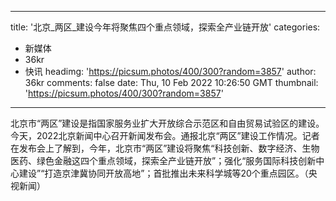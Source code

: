 
---
title: '北京_两区_建设今年将聚焦四个重点领域，探索全产业链开放'
categories: 
 - 新媒体
 - 36kr
 - 快讯
headimg: 'https://picsum.photos/400/300?random=3857'
author: 36kr
comments: false
date: Thu, 10 Feb 2022 10:26:50 GMT
thumbnail: 'https://picsum.photos/400/300?random=3857'
---

<div>   
北京市“两区”建设是指国家服务业扩大开放综合示范区和自由贸易试验区的建设。今天，2022北京新闻中心召开新闻发布会。通报北京“两区”建设工作情况。记者在发布会上了解到，今年，北京市“两区”建设将聚焦“科技创新、数字经济、生物医药、绿色金融这四个重点领域，探索全产业链开放”；强化“服务国际科技创新中心建设”“打造京津冀协同开放高地”；首批推出未来科学城等20个重点园区。（央视新闻）  
</div>
            